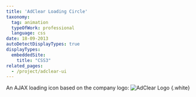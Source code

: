 ```yaml
---
title: 'AdClear Loading Circle'
taxonomy:
  tag: animation
  typeOfWork: professional
  language: css
date: 18-09-2013
autoDetectDisplayTypes: true
displayTypes:
  embeddedSite:
    title: "CSS3"
related_pages:
  - /project/adclear-ui
---
```

An AJAX loading icon based on the company logo:
![AdClear Logo](adclear-logo.svg) {.white}
